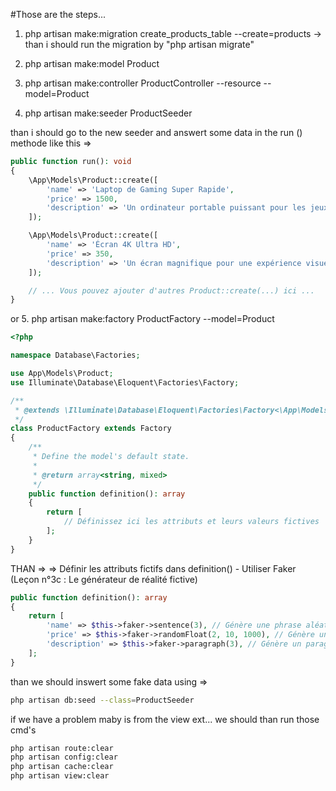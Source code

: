 #Those are the steps...

1. php artisan make:migration create_products_table --create=products
-> than i should run the migration by "php artisan migrate"

2. php artisan make:model Product

3. php artisan make:controller ProductController --resource --model=Product

4. php artisan make:seeder ProductSeeder

than i should go to the new seeder and answert some data in the run () methode like this =>

```php
public function run(): void
{
    \App\Models\Product::create([
        'name' => 'Laptop de Gaming Super Rapide',
        'price' => 1500,
        'description' => 'Un ordinateur portable puissant pour les jeux et le travail.',
    ]);

    \App\Models\Product::create([
        'name' => 'Écran 4K Ultra HD',
        'price' => 350,
        'description' => 'Un écran magnifique pour une expérience visuelle immersive.',
    ]);

    // ... Vous pouvez ajouter d'autres Product::create(...) ici ...
}
```
or 
5. php artisan make:factory ProductFactory --model=Product

```php
<?php

namespace Database\Factories;

use App\Models\Product;
use Illuminate\Database\Eloquent\Factories\Factory;

/**
 * @extends \Illuminate\Database\Eloquent\Factories\Factory<\App\Models\Product>
 */
class ProductFactory extends Factory
{
    /**
     * Define the model's default state.
     *
     * @return array<string, mixed>
     */
    public function definition(): array
    {
        return [
            // Définissez ici les attributs et leurs valeurs fictives
        ];
    }
}
```

THAN => => Définir les attributs fictifs dans definition() - Utiliser Faker (Leçon n°3c :  Le générateur de réalité fictive)

````php
public function definition(): array
{
    return [
        'name' => $this->faker->sentence(3), // Génère une phrase aléatoire de 3 mots pour le nom
        'price' => $this->faker->randomFloat(2, 10, 1000), // Génère un prix aléatoire entre 10 et 1000, avec 2 décimales
        'description' => $this->faker->paragraph(3), // Génère un paragraphe aléatoire de 3 phrases pour la description
    ];
}

````

than we should inswert some fake data
using => 
````bash
php artisan db:seed --class=ProductSeeder
````

if we have a problem maby is from the view ext...
we should than run those cmd's

```bash
php artisan route:clear
php artisan config:clear
php artisan cache:clear
php artisan view:clear
```
